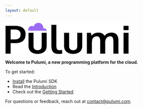 ```yaml
---
layout: default
---
```


<img src="images/logo/logo_black_nobg_600.png" alt="Pulumi" style="margin: auto" width="400">

**Welcome to Pulumi, a new programming platform for the cloud.**

To get started:
* [Install](./install) the Pulumi SDK
* Read the [Introduction](./reference)
* Check out the [Getting Started](./quickstart)

For questions or feedback, reach out at [contact@pulumi.com](mailto:contact@pulumi.com).